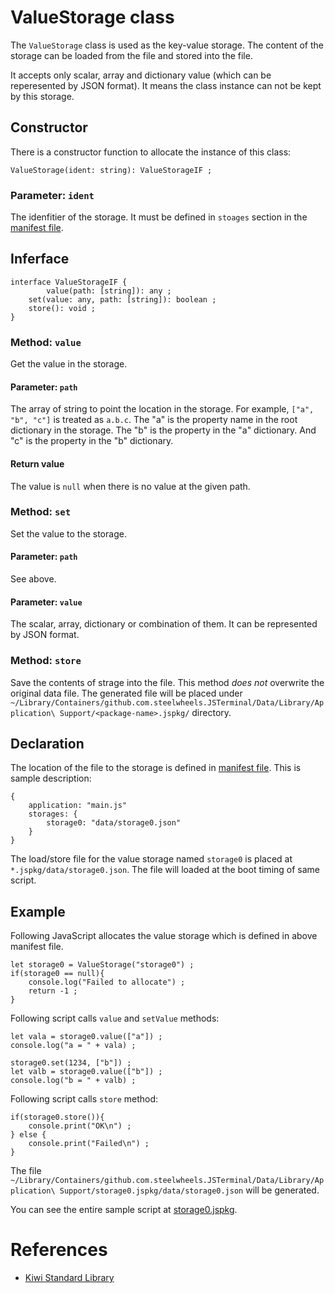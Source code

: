 # ValueStorage class
The `ValueStorage` class is used as the key-value storage.
The content of the storage can be loaded from the file
and stored into the file. 

It accepts only scalar, array and dictionary value (which can be reperesented by JSON format).
It means the class instance can not be kept by this storage.

## Constructor
There is a constructor function to allocate the instance of this class:
````
ValueStorage(ident: string): ValueStorageIF ;
````

### Parameter: `ident`
The idenfitier of the storage. It must be defined in `stoages` section in the [manifest file](https://github.com/steelwheels/JSTools/blob/master/Document/jspkg.md).

## Inferface
````
interface ValueStorageIF {
        value(path: [string]): any ;
	set(value: any, path: [string]): boolean ;
	store(): void ;
}
````
### Method: `value`
Get the value in the storage.

#### Parameter: `path`
The array of string to point the location in the storage.
For example,  `["a", "b", "c"]` is treated as `a.b.c`.
The "a" is the property name in the root dictionary in the storage. The "b" is the property in the "a" dictionary.
And "c" is the property in the "b" dictionary.

#### Return value
The value is `null` when there is no value at the given path.

### Method: `set`
Set the value to the storage. 

#### Parameter: `path`
See above.

#### Parameter: `value`
The scalar, array, dictionary or combination of them.
It can be represented by JSON format.

### Method: `store`
Save the contents of strage into the file. This method *does not* overwrite the original data file. The generated file will be placed under `~/Library/Containers/github.com.steelwheels.JSTerminal/Data/Library/Application\ Support/<package-name>.jspkg/` directory.

## Declaration
The location of the file to the storage is defined in [manifest file](https://github.com/steelwheels/JSTools/blob/master/Document/jspkg.md). This is sample description:
````
{
	application: "main.js"
	storages: {
		storage0: "data/storage0.json"
	}
}
````
The load/store file for the value storage named `storage0` is placed at `*.jspkg/data/storage0.json`. The file will loaded at the boot timing of same script.

## Example
Following JavaScript allocates the value storage which is defined in above manifest file.
````
let storage0 = ValueStorage("storage0") ;
if(storage0 == null){
	console.log("Failed to allocate") ;
	return -1 ;
}
````
Following script calls `value` and `setValue` methods:
````
let vala = storage0.value(["a"]) ;
console.log("a = " + vala) ;

storage0.set(1234, ["b"]) ;
let valb = storage0.value(["b"]) ;
console.log("b = " + valb) ;
````
Following script calls `store` method:
````
if(storage0.store()){
	console.print("OK\n") ;
} else {
	console.print("Failed\n") ;
}
````
The file `~/Library/Containers/github.com.steelwheels.JSTerminal/Data/Library/Application\ Support/storage0.jspkg/data/storage0.json` will be generated.

You can see the entire sample script at [storage0.jspkg](https://github.com/steelwheels/JSTerminal/tree/master/Resource/Sample/storage0.jspkg).

# References
* [Kiwi Standard Library](https://github.com/steelwheels/KiwiScript/blob/master/KiwiLibrary/Document/Library.md)

